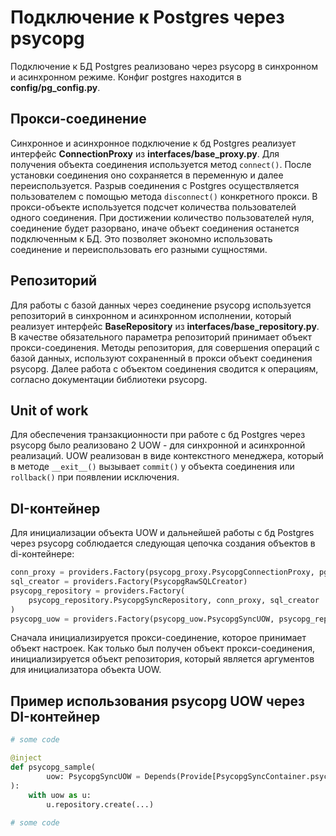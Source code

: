 # Подключение к Postgres через psycopg

Подключение к БД Postgres реализовано через psycopg в синхронном и асинхронном режиме.
Конфиг postgres находится в **config/pg_config.py**.

## Прокси-соединение

Синхронное и асинхронное подключение к бд Postgres реализует интерфейс **ConnectionProxy** из **interfaces/base_proxy.py**. 
Для получения объекта соединения используется метод `connect()`.
После установки соединения оно сохраняется в переменную и далее переиспользуется.
Разрыв соединения с Postgres осуществляется пользователем с помощью метода `disconnect()` конкретного прокси. 
В прокси-объекте используется подсчет количества пользователей одного соединения. 
При достижении количество пользователей нуля, соединение будет разорвано, иначе объект соединения останется подключенным к БД. 
Это позволяет экономно использовать соединение и переиспользовать его разными сущностями.


## Репозиторий
Для работы с базой данных через соединение psycopg используется репозиторий в синхронном и асинхронном исполнении,
который реализует интерфейс **BaseRepository** из **interfaces/base_repository.py**.
В качестве обязательного параметра репозиторий принимает объект прокси-соединения.
Методы репозитория, для совершения операций с базой данных, используют сохраненный в прокси объект соединения psycopg.
Далее работа с объектом соединения сводится к операциям, согласно документации библиотеки psycopg.

## Unit of work

Для обеспечения транзакционности при работе с бд Postgres через psycopg было реализовано 2 UOW - для синхронной и асинхронной реализаций.
UOW реализован в виде контекстного менеджера, который в методе `__exit__()` вызывает `commit()` у объекта соединения 
или `rollback()` при появлении исключения.

## DI-контейнер

Для инициализации объекта UOW и дальнейшей работы  с бд Postgres через psycopg соблюдается следующая цепочка создания объектов в di-контейнере:

```python
conn_proxy = providers.Factory(psycopg_proxy.PsycopgConnectionProxy, pg_config)
sql_creator = providers.Factory(PsycopgRawSQLCreator)
psycopg_repository = providers.Factory(
    psycopg_repository.PsycopgSyncRepository, conn_proxy, sql_creator
)
psycopg_uow = providers.Factory(psycopg_uow.PsycopgSyncUOW, psycopg_repository)
```

Сначала инициализируется прокси-соединение, которое принимает объект настроек.
Как только был получен объект прокси-соединения, инициализируется объект репозитория, 
который является аргументов для инициализатора объекта UOW.

## Пример использования psycopg UOW через DI-контейнер


```python
# some code

@inject
def psycopg_sample(
        uow: PsycopgSyncUOW = Depends(Provide[PsycopgSyncContainer.psycopg_uow]),
):
    with uow as u:
        u.repository.create(...)
        
# some code
```
